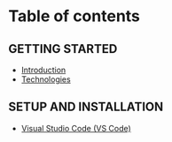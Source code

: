 # Table of contents

## GETTING STARTED

* [Introduction](README.md)
* [Technologies](getting-started/setup-git.md)

## SETUP AND INSTALLATION

* [Visual Studio Code (VS Code)](setup-and-installation/visual-studio-code-vs-code.md)
